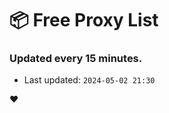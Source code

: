 # :package: Free Proxy List
### Updated every 15 minutes.

- Last updated: `2024-05-02 21:30`

:heart:
